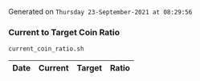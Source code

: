 Generated on `Thursday 23-September-2021 at 08:29:56`

### Current to Target Coin Ratio
`current_coin_ratio.sh`

Date|Current|Target|Ratio
---|---|---|---

